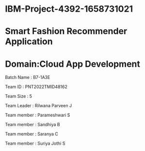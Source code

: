 
# IBM-Project-4392-1658731021
# Smart Fashion Recommender Application
# Domain:Cloud App Development

Batch Name : B7-1A3E

Team ID : PNT2022TMID48162

Team Size : 5

Team Leader : Rilwana Parveen J

Team member : Parameshwari S

Team member : Sandhiya B

Team member : Saranya C

Team member : Suriya Jothi S
